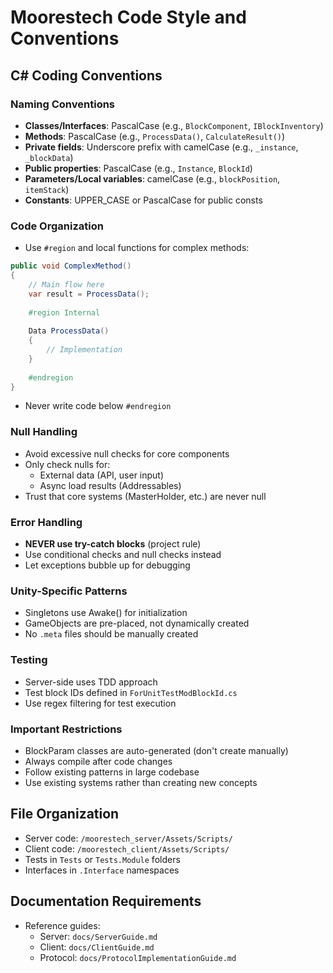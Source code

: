 # Moorestech Code Style and Conventions

## C# Coding Conventions

### Naming Conventions
- **Classes/Interfaces**: PascalCase (e.g., `BlockComponent`, `IBlockInventory`)
- **Methods**: PascalCase (e.g., `ProcessData()`, `CalculateResult()`)
- **Private fields**: Underscore prefix with camelCase (e.g., `_instance`, `_blockData`)
- **Public properties**: PascalCase (e.g., `Instance`, `BlockId`)
- **Parameters/Local variables**: camelCase (e.g., `blockPosition`, `itemStack`)
- **Constants**: UPPER_CASE or PascalCase for public consts

### Code Organization
- Use `#region` and local functions for complex methods:
```csharp
public void ComplexMethod()
{
    // Main flow here
    var result = ProcessData();
    
    #region Internal
    
    Data ProcessData()
    {
        // Implementation
    }
    
    #endregion
}
```
- Never write code below `#endregion`

### Null Handling
- Avoid excessive null checks for core components
- Only check nulls for:
  - External data (API, user input)
  - Async load results (Addressables)
- Trust that core systems (MasterHolder, etc.) are never null

### Error Handling
- **NEVER use try-catch blocks** (project rule)
- Use conditional checks and null checks instead
- Let exceptions bubble up for debugging

### Unity-Specific Patterns
- Singletons use Awake() for initialization
- GameObjects are pre-placed, not dynamically created
- No `.meta` files should be manually created

### Testing
- Server-side uses TDD approach
- Test block IDs defined in `ForUnitTestModBlockId.cs`
- Use regex filtering for test execution

### Important Restrictions
- BlockParam classes are auto-generated (don't create manually)
- Always compile after code changes
- Follow existing patterns in large codebase
- Use existing systems rather than creating new concepts

## File Organization
- Server code: `/moorestech_server/Assets/Scripts/`
- Client code: `/moorestech_client/Assets/Scripts/`
- Tests in `Tests` or `Tests.Module` folders
- Interfaces in `.Interface` namespaces

## Documentation Requirements
- Reference guides:
  - Server: `docs/ServerGuide.md`
  - Client: `docs/ClientGuide.md`
  - Protocol: `docs/ProtocolImplementationGuide.md`